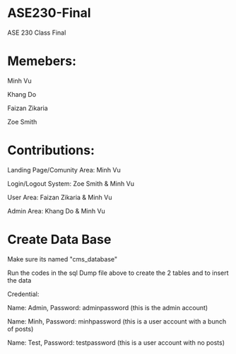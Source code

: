 # ASE230-Final

ASE 230 Class Final

# Memebers:

Minh Vu

Khang Do

Faizan Zikaria

Zoe Smith

# Contributions:

Landing Page/Comunity Area: Minh Vu

Login/Logout System: Zoe Smith & Minh Vu

User Area: Faizan Zikaria & Minh Vu

Admin Area: Khang Do & Minh Vu

# Create Data Base

Make sure its named "cms_database"

Run the codes in the sql Dump file above to create the 2 tables and to insert the data

Credential:

Name: Admin, Password: adminpassword (this is the admin account)

Name: Minh, Password: minhpassword (this is a user account with a bunch of posts)

Name: Test, Password: testpassword (this is a user account with no posts)

